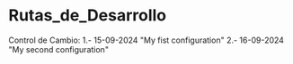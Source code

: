 # Rutas_de_Desarrollo

Control de Cambio:
1.- 15-09-2024 "My fist configuration"
2.- 16-09-2024 "My second configuration"

